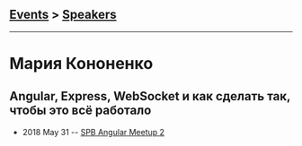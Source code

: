 ## [Events](../README.md) > [Speakers](../speakers.md)
---

# Мария Кононенко

## Angular, Express, WebSocket и как сделать так, чтобы это всё работало
- 2018 May 31 -- [SPB Angular Meetup 2](https://youtu.be/41yE3Gczgso)    
